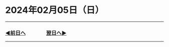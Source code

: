 # 2024年02月05日（日）

---

### [◀️前日へ](https://github.com/yuasys/chatty-journal/blob/main/2024/02/2024-02-04.md)&emsp;&emsp;&emsp;&emsp;[翌日へ▶️](https://github.com/yuasys/chatty-journal/blob/main/2024/02/2024-02-06.md)

---
